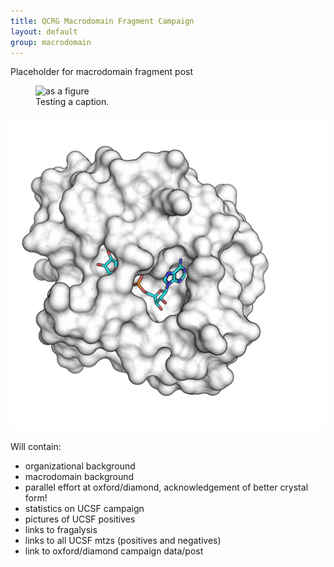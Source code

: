 ```yaml
---
title: QCRG Macrodomain Fragment Campaign
layout: default
group: macrodomain
---
```


Placeholder for macrodomain fragment post

<figure class="figure">
  <img data-src="img/adrp.jpg" class="figure-img img-fluid" alt="as a figure">
  <figcaption class="figure-caption">Testing a caption.</figcaption>
</figure>

<img class="img-fluid mx-auto d-block" src="img/adrp.jpg" alt="fluid">

Will contain:
- organizational background
- macrodomain background
- parallel effort at oxford/diamond, acknowledgement of better crystal form!
- statistics on UCSF campaign
- pictures of UCSF positives
- links to fragalysis
- links to all UCSF mtzs (positives and negatives)
- link to oxford/diamond campaign data/post
